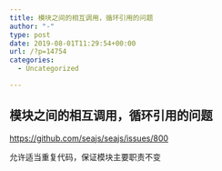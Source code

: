 ```yaml
---
title: 模块之间的相互调用，循环引用的问题
author: "-"
type: post
date: 2019-08-01T11:29:54+00:00
url: /?p=14754
categories:
  - Uncategorized

---
```

## 模块之间的相互调用，循环引用的问题
https://github.com/seajs/seajs/issues/800
  
允许适当重复代码，保证模块主要职责不变
